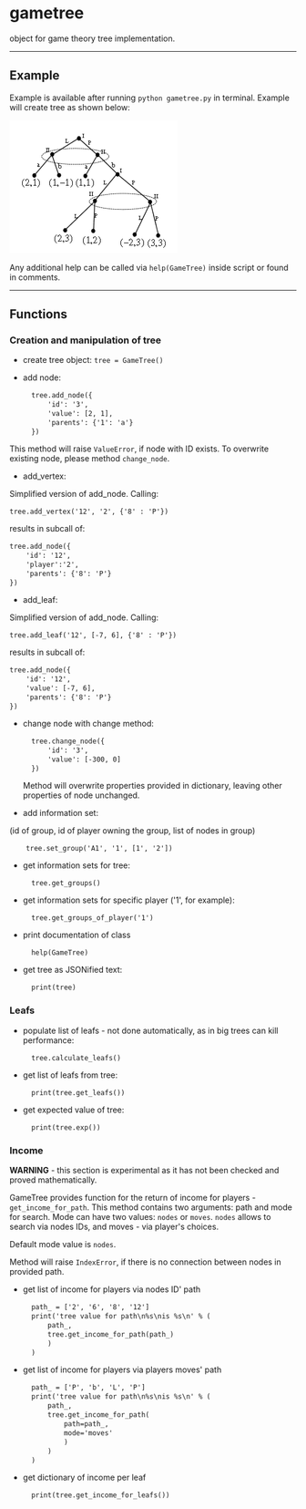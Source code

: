 # gametree
object for game theory tree implementation.

---
## Example

Example is available after running `python gametree.py` in terminal. 
Example will create tree as shown below:

![no tree picture found in documents folder](documents/example_tree.png)

Any additional help can be called via `help(GameTree)` inside script or found in comments.

---
## Functions
### Creation and manipulation of tree
* create tree object: `tree = GameTree()`
* add node:

        tree.add_node({
            'id': '3',
            'value': [2, 1],
            'parents': {'1': 'a'}
        })
        
        
This method will raise `ValueError`, if node with ID exists.
To overwrite existing node, please method `change_node`.

* add_vertex:

Simplified version of add_node. Calling:

    tree.add_vertex('12', '2', {'8' : 'P'})

results in subcall of:

    tree.add_node({
        'id': '12',
        'player':'2',
        'parents': {'8': 'P'}
    })
    
* add_leaf:

Simplified version of add_node. Calling:

    tree.add_leaf('12', [-7, 6], {'8' : 'P'})

results in subcall of:

    tree.add_node({
        'id': '12',
        'value': [-7, 6],
        'parents': {'8': 'P'}
    })
    
* change node with change method:

        tree.change_node({
            'id': '3',
            'value': [-300, 0]
        })
        
    Method will overwrite properties provided in dictionary, leaving other properties of node unchanged.

* add information set:
 
 (id of group, id of player owning the group, list of nodes in group)

        tree.set_group('A1', '1', [1', '2'])
        
* get information sets for tree:

        tree.get_groups()
        
* get information sets for specific player ('1', for example):

        tree.get_groups_of_player('1')
    
* print documentation of class
    
        help(GameTree)

* get tree as JSONified text:

        print(tree)

### Leafs
* populate list of leafs - not done automatically, as in big trees can kill performance:
        
        tree.calculate_leafs()
        
* get list of leafs from tree:
    
        print(tree.get_leafs())

* get expected value of tree:

        print(tree.exp())

### Income

**WARNING** - this section is experimental as it has not been checked and proved mathematically.

GameTree provides function for the return of income for players - `get_income_for_path`.
This method contains two arguments: path and mode for search. Mode can have two values: `nodes` or `moves`.
`nodes` allows to search via nodes IDs, and moves - via player's choices.

Default mode value is `nodes`.

Method will raise `IndexError`, if there is no connection between nodes in provided path.

* get list of income for players via nodes ID' path

        path_ = ['2', '6', '8', '12']
        print('tree value for path\n%s\nis %s\n' % (
            path_, 
            tree.get_income_for_path(path_)
            )
        )

* get list of income for players via players moves' path

        path_ = ['P', 'b', 'L', 'P']
        print('tree value for path\n%s\nis %s\n' % (
            path_, 
            tree.get_income_for_path(
                path=path_,
                mode='moves'
                )
            )
        )


* get dictionary of income per leaf

        print(tree.get_income_for_leafs())

